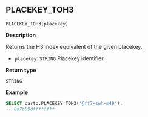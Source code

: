 ## PLACEKEY_TOH3

```sql:signature
PLACEKEY_TOH3(placekey)
```

**Description**

Returns the H3 index equivalent of the given placekey.

* `placekey`: `STRING` Placekey identifier.

**Return type**

`STRING`

**Example**

```sql
SELECT carto.PLACEKEY_TOH3('@ff7-swh-m49');
-- 8a7b59dffffffff
```
